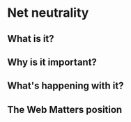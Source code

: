 # Net neutrality

## What is it?

## Why is it important?

## What's happening with it?

## The Web Matters position